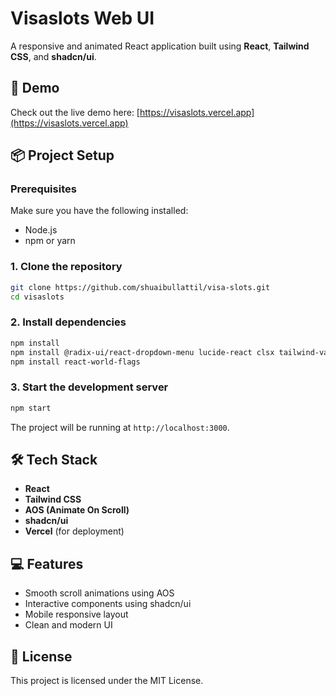 # Visaslots Web UI

A responsive and animated React application built using **React**, **Tailwind CSS**, and **shadcn/ui**.

## 🚀 Demo

Check out the live demo here: [https://visaslots.vercel.app](https://visaslots.vercel.app)

## 📦 Project Setup

### Prerequisites

Make sure you have the following installed:

- Node.js
- npm or yarn

### 1. Clone the repository

```bash
git clone https://github.com/shuaibullattil/visa-slots.git
cd visaslots
````

### 2. Install dependencies

```bash
npm install
npm install @radix-ui/react-dropdown-menu lucide-react clsx tailwind-variants
npm install react-world-flags
```

### 3. Start the development server

```bash
npm start
```

The project will be running at `http://localhost:3000`.

## 🛠️ Tech Stack

* **React**
* **Tailwind CSS**
* **AOS (Animate On Scroll)**
* **shadcn/ui**
* **Vercel** (for deployment)

## 💻 Features

* Smooth scroll animations using AOS
* Interactive components using shadcn/ui
* Mobile responsive layout
* Clean and modern UI

## 📄 License

This project is licensed under the MIT License.

